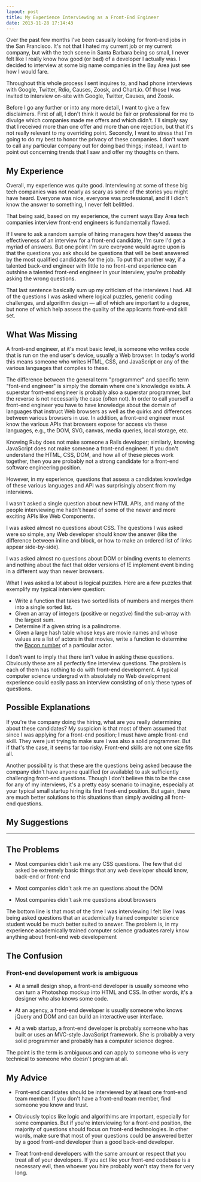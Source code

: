 ```yaml
---
layout: post
title: My Experience Interviewing as a Front-End Engineer
date: 2013-11-28 17:14:43
---
```


Over the past few months I've been casually looking for front-end jobs in the San Francisco. It's not that I hated my current job or my current company, but with the tech scene in Santa Barbara being so small, I never felt like I really know how good (or bad) of a developer I actually was. I decided to interview at some big name companies in the Bay Area just see how I would fare.

Throughout this whole process I sent inquires to, and had phone interviews with Google, Twitter, Rdio, Causes, Zoosk, and Chart.io. Of those I was invited to interview on-site with Google, Twitter, Causes, and Zoosk.

Before I go any further or into any more detail, I want to give a few disclaimers. First of all, I don't think it would be fair or professional for me to divulge which companies made me offers and which didn't. I'll simply say that I received more than one offer and more than one rejection, but that it's not really relevant to my overriding point. Secondly, I want to stress that I'm going to do my best to honor the privacy of these companies. I don't want to call any particular company out for doing bad things; instead, I want to point out concerning trends that I saw and offer my thoughts on them.

## My Experience

Overall, my experience was quite good. Interviewing at some of these big tech companies was not nearly as scary as some of the stories you might have heard. Everyone was nice, everyone was professional, and if I didn't know the answer to something, I never felt belittled.

That being said, based on my experience, the current ways Bay Area tech companies interview front-end engineers is fundamentally flawed.

If I were to ask a random sample of hiring managers how they'd assess the effectiveness of an interview for a front-end candidate, I'm sure I'd get a myriad of answers. But one point I'm sure everyone would agree upon is that the questions you ask should be questions that will be best answered by the most qualified candidates for the job. To put that another way, if a talented back-end engineer with little to no front-end experience can outshine a talented front-end engineer in your interview, you're probably asking the wrong questions.

That last sentence basically sum up my criticism of the interviews I had. All of the questions I was asked where logical puzzles, generic coding challenges, and algorithm design &mdash; all of which are important to a degree, but none of which help assess the quality of the applicants front-end skill set.

## What Was Missing

A front-end engineer, at it's most basic level, is someone who writes code that is run on the end user's device, usually a Web browser. In today's world this means someone who writes HTML, CSS, and JavaScript or any of the various languages that compiles to these.

The difference between the general term "programmer" and specific term "font-end engineer" is simply the domain where one's knowledge exists. A superstar front-end engineer is probably also a superstar programmer, but the reverse is not necessarily the case (often not).  In order to call yourself a front-end engineer you have to have knowledge about the domain of languages that instruct Web browsers as well as the quirks and differences between various browsers in use. In addition, a front-end engineer must know the various APIs that browsers expose for access via these languages, e.g., the DOM, SVG, canvas, media queries, local storage, etc.

Knowing Ruby does not make someone a Rails developer; similarly, knowing JavaScript does not make someone a front-end engineer. If you don't understand the HTML, CSS, DOM, and how all of these pieces work together, then you are probably not a strong candidate for a front-end software engineering position.

However, in my experience, questions that assess a candidates knowledge of these various languages and API was surprisingly absent from my interviews.

I wasn't asked a single question about new HTML APIs, and many of the people interviewing me hadn't heard of some of the newer and more exciting APIs like Web Components.

I was asked almost no questions about CSS. The questions I was asked were so simple, any Web developer should know the answer (like the difference between inline and block, or how to make an ordered list of links appear side-by-side).

I was asked almost no questions about DOM or binding events to elements and nothing about the fact that older versions of IE implement event binding in a different way than newer browsers.

What I was asked a lot about is logical puzzles. Here are a few puzzles that exemplify my typical interview question:

- Write a function that takes two sorted lists of numbers and merges them into a single sorted list.
- Given an array of integers (positive or negative) find the sub-array with the largest sum.
- Determine if a given string is a palindrome.
- Given a large hash table whose keys are movie names and whose values are a list of actors in that movies, write a function to determine the [Bacon number](http://en.wikipedia.org/wiki/Six_Degrees_of_Kevin_Bacon) of a particular actor.

I don't want to imply that there isn't value in asking these questions. Obviously these are all perfectly fine interview questions. The problem is each of them has nothing to do with front-end development. A typical computer science undergrad with absolutely no Web development experience could easily pass an interview consisting of only these types of questions.

## Possible Explanations

If you're the company doing the hiring, what are you really determining about these candidates? My suspicion is that most of them assumed that since I was applying for a front-end position; I must have ample front-end skill. They were just trying to make sure I was also a solid programmer. But if that's the case, it seems far too risky. Front-end skills are not one size fits all.

Another possibility is that these are the questions being asked because the company didn't have anyone qualified (or available) to ask sufficiently challenging front-end questions. Though I don't believe this to be the case for any of my interviews, it's a pretty easy scenario to imagine, especially at your typical small startup hiring its first front-end position. But again, there are much better solutions to this situations than simply avoiding all front-end questions.

## My Suggestions















---

## The Problems

- Most companies didn't ask me any CSS questions. The few that did asked be extremely basic things that any web developer should know, back-end or front-end

- Most companies didn't ask me an questions about the DOM

- Most companies didn't ask me questions about browsers

The bottom line is that most of the time I was interviewing I felt like I was being asked questions that an academically trained computer science student would be much better suited to answer. The problem is, in my experience academically trained computer science graduates rarely know anything about front-end web developement

## The Confusion

### Front-end developement work is ambiguous

- At a small design shop, a front-end developer is usually someone who can turn a Photoshop mockup into HTML and CSS. In other words, it's a designer who also knows some code.

- At an agency, a front-end developer is usually someone who knows jQuery and DOM and can build an interactive user interface.

- At a web startup, a front-end developer is probably someone who has built or uses an MVC-style JavaScript framework. She is probably a very solid programmer and probably has a computer science degree.

The point is the term is ambiguous and can apply to someone who is very technical to someone who doesn't program at all.

## My Advice

- Front-end candidates should be interviewed by at least one front-end team member. If you don't have a front-end team member, find someone you know and trust.

- Obviously topics like logic and algorithims are important, especially for some companies. But if you're interviewing for a front-end position, the majority of questions should focus on front-end technologies. In other words, make sure that most of your questions could be answered better by a good front-end developer than a good back-end developer.

- Treat front-end developers with the same amount or respect that you treat all of your developers. If you act like your front-end codebase is a necessary evil, then whoever you hire probably won't stay there for very long.

